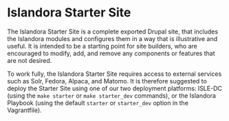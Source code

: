 # Islandora Starter Site

The Islandora Starter Site is a complete exported Drupal site, that includes the Islandora modules and 
configures them in a way that is illustrative and useful. It is intended to be a starting point for
 site builders, who are encouraged to modify, add, and remove any components or features that are not desired.

To work fully, the Islandora Starter Site requires access to external services such as Solr,
Fedora, Alpaca, and Matomo. It is therefore suggested to deploy the Starter Site using one of our 
two deployment platforms: ISLE-DC (using the `make starter` or `make starter_dev` commands), or
the Islandora Playbook (using the default `starter` or `starter_dev` option in the Vagrantfile).

